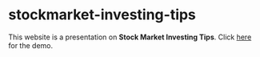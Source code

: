 # stockmarket-investing-tips

This website is a presentation on **Stock Market Investing Tips**. Click [here](https://codepen.io/shashiirk/full/eYZpQJv) for the demo.
